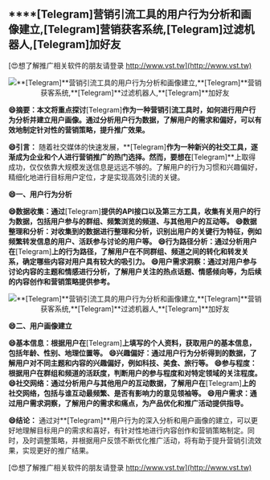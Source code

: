 ## ****[Telegram]**营销引流工具的用户行为分析和画像建立,**[Telegram]**营销获客系统,**[Telegram]**过滤机器人,**[Telegram]**加好友**

[😍想了解推广相关软件的朋友请登录 http://www.vst.tw](http://www.vst.tw)

 <center><img src="https://vst.tw/MP4/tuiguang/png/6.png" alt="**[Telegram]**营销引流工具的用户行为分析和画像建立,**[Telegram]**营销获客系统,**[Telegram]**过滤机器人,**[Telegram]**加好友"></center>

**😄摘要：本文将重点探讨**[Telegram]**作为一种营销引流工具时，如何进行用户行为分析并建立用户画像。通过分析用户行为数据，了解用户的需求和偏好，可以有效地制定针对性的营销策略，提升推广效果。**

**😄引言：**
随着社交媒体的快速发展，**[Telegram]**作为一种新兴的社交工具，逐渐成为企业和个人进行营销推广的热门选择。然而，要想在**[Telegram]**上取得成功，仅仅依靠大规模发送信息是远远不够的。了解用户的行为习惯和兴趣偏好，精细化地进行目标用户定位，才是实现高效引流的关键。

**😄一、用户行为分析**

**😄数据收集：通过**[Telegram]**提供的API接口以及第三方工具，收集有关用户的行为数据，包括用户参与的群组、频繁浏览的频道、与其他用户的互动等。**
**😄数据整理和分析：对收集到的数据进行整理和分析，识别出用户的关键行为特征，例如频繁转发信息的用户、活跃参与讨论的用户等。**
**😄行为路径分析：通过分析用户在**[Telegram]**上的行为路径，了解用户在不同群组、频道之间的转化和转发关系，确定哪些内容对用户具有较大的吸引力。**
**😄用户需求洞察：通过对用户参与讨论内容的主题和情感进行分析，了解用户关注的热点话题、情感倾向等，为后续的内容创作和营销策略提供参考。**

 <center><img src="https://vst.tw/MP4/tuiguang/png/8.png" alt="**[Telegram]**营销引流工具的用户行为分析和画像建立,**[Telegram]**营销获客系统,**[Telegram]**过滤机器人,**[Telegram]**加好友"></center>

**😄二、用户画像建立**

**😄基本信息：根据用户在**[Telegram]**上填写的个人资料，获取用户的基本信息，包括年龄、性别、地理位置等。**
**😄兴趣偏好：通过用户行为分析得到的数据，了解用户对不同主题和内容的兴趣偏好，例如科技、美食、旅行等。**
**😄参与程度：根据用户在群组和频道的活跃度，判断用户的参与程度和对特定领域的关注程度。**
**😄社交网络：通过分析用户与其他用户的互动数据，了解用户在**[Telegram]**上的社交网络，包括与谁互动最频繁、是否有影响力的意见领袖等。**
**😄用户需求：通过用户需求洞察，了解用户的需求和痛点，为产品优化和推广活动提供指导。**

**😄结论：**
通过对**[Telegram]**用户行为的深入分析和用户画像的建立，可以更好地理解目标用户的需求和喜好，有针对性地进行内容创作和营销策略制定。同时，及时调整策略，并根据用户反馈不断优化推广活动，将有助于提升营销引流效果，实现更好的推广结果。

[😍想了解推广相关软件的朋友请登录 http://www.vst.tw](http://www.vst.tw)



